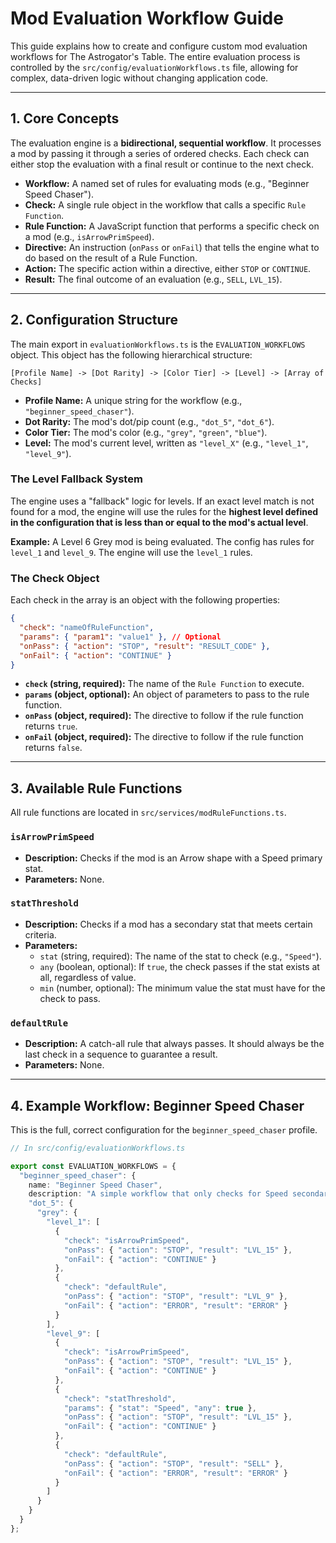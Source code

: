 # Mod Evaluation Workflow Guide

This guide explains how to create and configure custom mod evaluation workflows for The Astrogator's Table. The entire evaluation process is controlled by the `src/config/evaluationWorkflows.ts` file, allowing for complex, data-driven logic without changing application code.

---

## 1. Core Concepts

The evaluation engine is a **bidirectional, sequential workflow**. It processes a mod by passing it through a series of ordered checks. Each check can either stop the evaluation with a final result or continue to the next check.

- **Workflow:** A named set of rules for evaluating mods (e.g., "Beginner Speed Chaser").
- **Check:** A single rule object in the workflow that calls a specific `Rule Function`.
- **Rule Function:** A JavaScript function that performs a specific check on a mod (e.g., `isArrowPrimSpeed`).
- **Directive:** An instruction (`onPass` or `onFail`) that tells the engine what to do based on the result of a Rule Function.
- **Action:** The specific action within a directive, either `STOP` or `CONTINUE`.
- **Result:** The final outcome of an evaluation (e.g., `SELL`, `LVL_15`).

---

## 2. Configuration Structure

The main export in `evaluationWorkflows.ts` is the `EVALUATION_WORKFLOWS` object. This object has the following hierarchical structure:

```
[Profile Name] -> [Dot Rarity] -> [Color Tier] -> [Level] -> [Array of Checks]
```

- **Profile Name:** A unique string for the workflow (e.g., `"beginner_speed_chaser"`).
- **Dot Rarity:** The mod's dot/pip count (e.g., `"dot_5"`, `"dot_6"`).
- **Color Tier:** The mod's color (e.g., `"grey"`, `"green"`, `"blue"`).
- **Level:** The mod's current level, written as `"level_X"` (e.g., `"level_1"`, `"level_9"`).

### The Level Fallback System

The engine uses a "fallback" logic for levels. If an exact level match is not found for a mod, the engine will use the rules for the **highest level defined in the configuration that is less than or equal to the mod's actual level**.

**Example:** A Level 6 Grey mod is being evaluated. The config has rules for `level_1` and `level_9`. The engine will use the `level_1` rules.

### The Check Object

Each check in the array is an object with the following properties:

```json
{
  "check": "nameOfRuleFunction",
  "params": { "param1": "value1" }, // Optional
  "onPass": { "action": "STOP", "result": "RESULT_CODE" },
  "onFail": { "action": "CONTINUE" }
}
```

- **`check` (string, required):** The name of the `Rule Function` to execute.
- **`params` (object, optional):** An object of parameters to pass to the rule function.
- **`onPass` (object, required):** The directive to follow if the rule function returns `true`.
- **`onFail` (object, required):** The directive to follow if the rule function returns `false`.

---

## 3. Available Rule Functions

All rule functions are located in `src/services/modRuleFunctions.ts`.

### `isArrowPrimSpeed`

- **Description:** Checks if the mod is an Arrow shape with a Speed primary stat.
- **Parameters:** None.

### `statThreshold`

- **Description:** Checks if a mod has a secondary stat that meets certain criteria.
- **Parameters:**
    - `stat` (string, required): The name of the stat to check (e.g., `"Speed"`).
    - `any` (boolean, optional): If `true`, the check passes if the stat exists at all, regardless of value.
    - `min` (number, optional): The minimum value the stat must have for the check to pass.

### `defaultRule`

- **Description:** A catch-all rule that always passes. It should always be the last check in a sequence to guarantee a result.
- **Parameters:** None.

---

## 4. Example Workflow: Beginner Speed Chaser

This is the full, correct configuration for the `beginner_speed_chaser` profile.

```typescript
// In src/config/evaluationWorkflows.ts

export const EVALUATION_WORKFLOWS = {
  "beginner_speed_chaser": {
    name: "Beginner Speed Chaser",
    description: "A simple workflow that only checks for Speed secondaries.",
    "dot_5": {
      "grey": {
        "level_1": [
          {
            "check": "isArrowPrimSpeed",
            "onPass": { "action": "STOP", "result": "LVL_15" },
            "onFail": { "action": "CONTINUE" }
          },
          {
            "check": "defaultRule",
            "onPass": { "action": "STOP", "result": "LVL_9" },
            "onFail": { "action": "ERROR", "result": "ERROR" }
          }
        ],
        "level_9": [
          {
            "check": "isArrowPrimSpeed",
            "onPass": { "action": "STOP", "result": "LVL_15" },
            "onFail": { "action": "CONTINUE" }
          },
          {
            "check": "statThreshold",
            "params": { "stat": "Speed", "any": true },
            "onPass": { "action": "STOP", "result": "LVL_15" },
            "onFail": { "action": "CONTINUE" }
          },
          {
            "check": "defaultRule",
            "onPass": { "action": "STOP", "result": "SELL" },
            "onFail": { "action": "ERROR", "result": "ERROR" }
          }
        ]
      }
    }
  }
};
```
